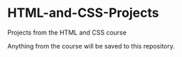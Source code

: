 # HTML-and-CSS-Projects
Projects from the HTML and CSS course

Anything from the course will be saved to this repository.
